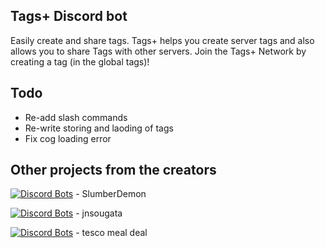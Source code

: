 ## Tags+ Discord bot

Easily create and share tags. Tags+ helps you create server tags and also allows you to share Tags with other servers. Join the Tags+ Network by creating a tag (in 
the global tags)!

## Todo
- Re-add slash commands
- Re-write storing and laoding of tags
- Fix cog loading error

## Other projects from the creators

[![Discord Bots](https://top.gg/api/widget/servers/823977552791339108.svg)](https://top.gg/bot/823977552791339108) - SlumberDemon

[![Discord Bots](https://top.gg/api/widget/servers/848304171814879273.svg)](https://top.gg/bot/848304171814879273) - jnsougata

[![Discord Bots](https://top.gg/api/widget/servers/860612939307810846.svg)](https://top.gg/bot/860612939307810846) - tesco meal deal



